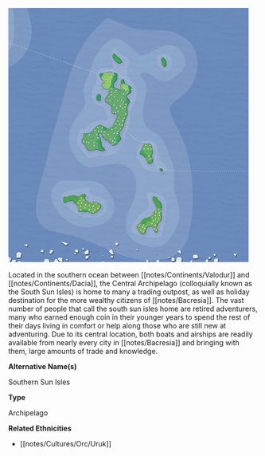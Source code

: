 
[![](notes/assets/central%20islands.jpg "Southern Sun Isles.jpg")](/i/2481300 "Southern Sun Isles.jpg")

Located in the southern ocean between [[notes/Continents/Valodur]] and [[notes/Continents/Dacia]], the Central Archipelago (colloquially known as the South Sun Isles) is home to many a trading outpost, as well as holiday destination for the more wealthy citizens of [[notes/Bacresia]]. The vast number of people that call the south sun isles home are retired adventurers, many who earned enough coin in their younger years to spend the rest of their days living in comfort or help along those who are still new at adventuring. Due to its central location, both boats and airships are readily available from nearly every city in [[notes/Bacresia]] and bringing with them, large amounts of trade and knowledge.

**Alternative Name(s)**

Southern Sun Isles

**Type**

Archipelago

**Related Ethnicities**

*   [[notes/Cultures/Orc/Uruk]]